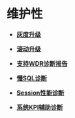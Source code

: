 # 维护性

-   **[灰度升级](灰度升级.md)**  

-   **[滚动升级](滚动升级.md)**

-   **[支持WDR诊断报告](支持WDR诊断报告.md)**  

-   **[慢SQL诊断](慢SQL诊断.md)**  

-   **[Session性能诊断](Session性能诊断.md)**  

-   **[系统KPI辅助诊断](系统KPI辅助诊断.md)**  


